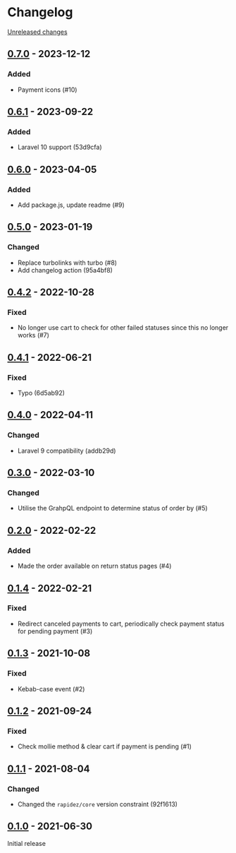 # Changelog 

[Unreleased changes](https://github.com/rapidez/mollie/compare/0.7.0...master)
## [0.7.0](https://github.com/rapidez/mollie/releases/tag/0.7.0) - 2023-12-12

### Added

- Payment icons (#10)

## [0.6.1](https://github.com/rapidez/mollie/releases/tag/0.6.1) - 2023-09-22

### Added

- Laravel 10 support (53d9cfa)

## [0.6.0](https://github.com/rapidez/mollie/releases/tag/0.6.0) - 2023-04-05

### Added

- Add package.js, update readme (#9)

## [0.5.0](https://github.com/rapidez/mollie/releases/tag/0.5.0) - 2023-01-19

### Changed

- Replace turbolinks with turbo (#8)
- Add changelog action (95a4bf8)

## [0.4.2](https://github.com/rapidez/mollie/releases/tag/0.4.2) - 2022-10-28

### Fixed

- No longer use cart to check for other failed statuses since this no longer works (#7)

## [0.4.1](https://github.com/rapidez/mollie/releases/tag/0.4.1) - 2022-06-21

### Fixed

- Typo (6d5ab92)

## [0.4.0](https://github.com/rapidez/mollie/releases/tag/0.4.0) - 2022-04-11

### Changed

- Laravel 9 compatibility (addb29d)

## [0.3.0](https://github.com/rapidez/mollie/releases/tag/0.3.0) - 2022-03-10

### Changed

- Utilise the GrahpQL endpoint to determine status of order by (#5)

## [0.2.0](https://github.com/rapidez/mollie/releases/tag/0.2.0) - 2022-02-22

### Added

- Made the order available on return status pages (#4)

## [0.1.4](https://github.com/rapidez/mollie/releases/tag/0.1.4) - 2022-02-21

### Fixed

- Redirect canceled payments to cart, periodically check payment status for pending payment (#3)

## [0.1.3](https://github.com/rapidez/mollie/releases/tag/0.1.3) - 2021-10-08

### Fixed

- Kebab-case event (#2)

## [0.1.2](https://github.com/rapidez/mollie/releases/tag/0.1.2) - 2021-09-24

### Fixed

- Check mollie method & clear cart if payment is pending (#1)

## [0.1.1](https://github.com/rapidez/mollie/releases/tag/0.1.1) - 2021-08-04

### Changed

- Changed the `rapidez/core` version constraint (92f1613)

## [0.1.0](https://github.com/rapidez/mollie/releases/tag/0.1.0) - 2021-06-30

Initial release


